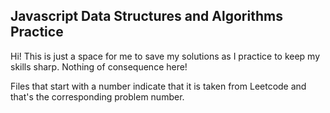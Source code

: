 ## Javascript Data Structures and Algorithms Practice 

Hi! This is just a space for me to save my solutions as I practice to keep my skills sharp. Nothing of consequence here! 

Files that start with a number indicate that it is taken from Leetcode and that's the corresponding problem number. 


